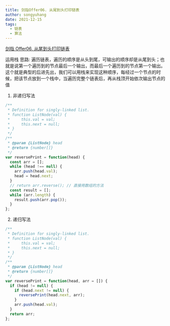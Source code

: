```yaml
---
title: 剑指Offer06. 从尾到头打印链表
author: songyuhang
date: 2021-12-15
tags:
  - 链表
  - 算法
---
```


[剑指 Offer06. 从尾到头打印链表](https://leetcode-cn.com/problems/cong-wei-dao-tou-da-yin-lian-biao-lcof/)

运用栈
思路: 遍历链表，遍历的顺序是从头到尾，可输出的顺序却是从尾到头；也就是说第一个遍历到的节点最后一个输出，而最后一个遍历到的节点第一个输出。这个就是典型的后进先出，我们可以用栈来实现这种顺序，每经过一个节点的时候，把该节点放到一个栈中，当遍历完整个链表后，再从栈顶开始依次输出节点的值

1. 非递归写法

```js
/**
 * Definition for singly-linked list.
 * function ListNode(val) {
 *     this.val = val;
 *     this.next = null;
 * }
 */
/**
 * @param {ListNode} head
 * @return {number[]}
 */
var reversePrint = function(head) {
  const arr = [];
  while (head !== null) {
    arr.push(head.val);
    head = head.next;
  }
  // return arr.reverse(); // 直接用数组的方法
  const result = [];
  while (arr.length) {
    result.push(arr.pop());
  }
};
```

2. 递归写法

```js
/**
 * Definition for singly-linked list.
 * function ListNode(val) {
 *     this.val = val;
 *     this.next = null;
 * }
 */
/**
 * @param {ListNode} head
 * @return {number[]}
 */
var reversePrint = function(head, arr = []) {
  if (head != null) {
    if (head.next != null) {
      reversePrint(head.next, arr);
    }
    arr.push(head.val);
  }
  return arr;
};
```
